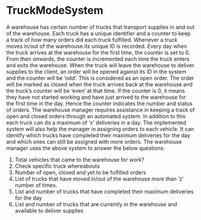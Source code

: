 # TruckModeSystem

A warehouse has certain number of trucks that transport supplies in and out of the warehouse. Each truck has a unique identifier and a counter to keep a track of how many orders did each truck fulfilled. Whenever a truck moves in/out of the warehouse its unique ID is recorded. Every day when the truck arrives at the warehouse for the first time, the counter is set to 0. 
From then onwards, the counter is incremented each time the truck enters and exits the warehouse. When the truck will leave the warehouse to deliver supplies to the client, an order will be opened against its ID in the system and the counter will be ‘odd’. This is considered as an open order. The order will be marked as closed when the truck arrives back at the warehouse and the truck’s counter will be ‘even’ at that time. If the counter is 0, it means they have not started working and have just arrived to the warehouse for the first time in the day. Hence the counter indicates the number and status of orders. 
The warehouse manager requires assistance in keeping a track of open and closed orders through an automated system. In addition to this each truck can do a maximum of ‘x’ deliveries in a day. The implemented system will also help the manager in assigning orders to each vehicle. It can identify which trucks have completed their maximum deliveries for the day and which ones can still be assigned with more orders. 
The warehouse manager uses the above system to answer the below questions: 
1. Total vehicles that came to the warehouse for work?
 2. Check specific truck whereabouts 
3. Number of open, closed and yet to be fulfilled orders
 4. List of trucks that have moved in/out of the warehouse more than ’z’ number of times. 
5. List and number of trucks that have completed their maximum deliveries for the day 
6. List and number of trucks that are currently in the warehouse and available to deliver supplies
